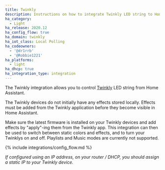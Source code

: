 ```yaml
---
title: Twinkly
description: Instructions on how to integrate Twinkly LED string to Home Assistant.
ha_category:
  - Light
ha_release: 2020.12
ha_config_flow: true
ha_domain: twinkly
ha_iot_class: Local Polling
ha_codeowners:
  - '@dr1rrb'
  - '@Robbie1221'
ha_platforms:
  - light
ha_dhcp: true
ha_integration_type: integration
---
```


The Twinkly integration allows you to control [Twinkly](https://twinkly.com/) LED string from Home Assistant.

The Twinkly devices do not initially have any effects stored locally. Effects must be added from the Twinkly application before they become visible in Home Assistant.

Make sure the latest firmware is installed on your Twinkly devices and add effects by "apply"-ing them from the Twinkly app.
This integration can then be used to switch between static colors and effects, and to turn your Twinklys on and off.  Playlists and Music modes are currently not supported.

{% include integrations/config_flow.md %}

_If configured using an IP address, on your router / DHCP, you should assign a static IP to your Twinkly device._
